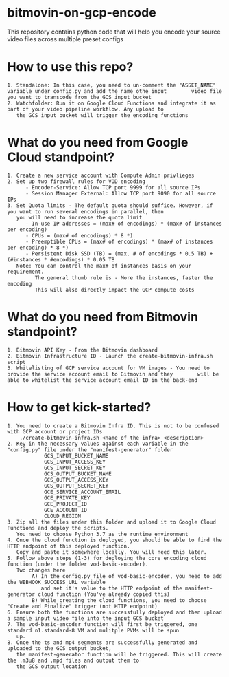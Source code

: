 # bitmovin-on-gcp-encode
This repository contains python code that will help you encode your source video files across multiple preset configs

# How to use this repo?
    1. Standalone: In this case, you need to un-comment the "ASSET_NAME" variable under config.py and add the name othe input        video file you want to transcode from the GCS input bucket
    2. Watchfolder: Run it on Google Cloud Functions and integrate it as part of your video pipeline workflow. Any upload to
       the GCS input bucket will trigger the encoding functions

# What do you need from Google Cloud standpoint? 
    1. Create a new service account with Compute Admin privlieges
    2. Set up two firewall rules for VOD encoding
          - Encoder-Service: Allow TCP port 9999 for all source IPs
          - Session Manager External: Allow TCP port 9090 for all source IPs
    3. Set Quota limits - The default quota should suffice. However, if you want to run several encodings in parallel, then
       you will need to increase the quota limit
          - In-use IP addresses = (max# of encodings) * (max# of instances per encoding)
          - CPUs = (max# of encodings) * 8 *)
          - Preemptible CPUs = (max# of encodings) * (max# of instances per encoding) * 8 *)
          - Persistent Disk SSD (TB) = (max. # of encodings * 0.5 TB) + (#instances * #encodings) * 0.05 TB
       Note: You can control the max# of instances basis on your requirement. 
             The general thumb rule is - More the instances, faster the encoding
             This will also directly impact the GCP compute costs
             
# What do you need from Bitmovin standpoint?  
    1. Bitmovin API Key - From the Bitmovin dashboard
    2. Bitmovin Infrastructure ID - Launch the create-bitmovin-infra.sh script
    3. Whitelisting of GCP service account for VM images - You need to provide the service account email to Bitmovin and they        will be able to whitelist the service account email ID in the back-end

# How to get kick-started? 
    1. You need to create a Bitmovin Infra ID. This is not to be confused with GCP account or project IDs
        ./create-bitmovin-infra.sh <name of the infra> <description> 
    2. Key in the necessary values against each variable in the "config.py" file under the "manifest-generator" folder
                GCS_INPUT_BUCKET_NAME
                GCS_INPUT_ACCESS_KEY
                GCS_INPUT_SECRET_KEY 
                GCS_OUTPUT_BUCKET_NAME
                GCS_OUTPUT_ACCESS_KEY
                GCS_OUTPUT_SECRET_KEY
                GCE_SERVICE_ACCOUNT_EMAIL
                GCE_PRIVATE_KEY
                GCE_PROJECT_ID
                GCE_ACCOUNT_ID 
                CLOUD_REGION
    3. Zip all the files under this folder and upload it to Google Cloud Functions and deploy the scripts.
       You need to choose Python 3.7 as the runtime environment
    4. Once the cloud function is deployed, you should be able to find the HTTP endpoint of this deployed function.
       Copy and paste it somewhere locally. You will need this later.
    5. Follow above steps (1-3) for deploying the core encoding cloud function (under the folder vod-basic-encoder).
       Two changes here
            A) In the config.py file of vod-basic-encoder, you need to add the WEBHOOK_SUCCESS_URL variable
               and set it's value to the HTTP endpoint of the manifest-generator cloud function (You've already copied this)
            B) While creating the cloud functions, you need to choose "Create and Finalize" trigger (not HTTP endpoint)
    6. Ensure both the functions are successfully deployed and then upload a sample input video file into the input GCS bucket
    7. The vod-basic-encoder function will first be triggered, one standard n1.standard-8 VM and mulitple PVMs will be spun
       up.
    8. Once the ts and mp4 segments are successfully generated and uploaded to the GCS output bucket,
       the manifest-generator function will be triggered. This will create the .m3u8 and .mpd files and output them to
       the GCS output location
   
